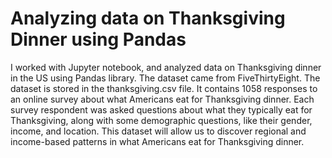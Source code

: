 # Analyzing data on Thanksgiving Dinner using Pandas

I worked with Jupyter notebook, and analyzed data on Thanksgiving dinner in the US using Pandas library. The dataset came from FiveThirtyEight.
The dataset is stored in the thanksgiving.csv file. It contains 1058 responses to an online survey about what Americans eat for Thanksgiving dinner. Each survey respondent was asked questions about what they typically eat for Thanksgiving, along with some demographic questions, like their gender, income, and location. This dataset will allow us to discover regional and income-based patterns in what Americans eat for Thanksgiving dinner.

